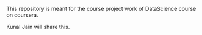 This repository is meant for the course project work of DataScience course on coursera. 

Kunal Jain will share this.


